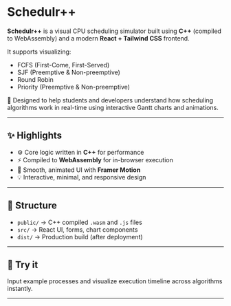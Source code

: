 # Schedulr++

**Schedulr++** is a visual CPU scheduling simulator built using **C++** (compiled to WebAssembly) and a modern **React + Tailwind CSS** frontend.

It supports visualizing:

- FCFS (First-Come, First-Served)
- SJF (Preemptive & Non-preemptive)
- Round Robin
- Priority (Preemptive & Non-preemptive)

🎯 Designed to help students and developers understand how scheduling algorithms work in real-time using interactive Gantt charts and animations.

---

## ✨ Highlights

- ⚙️ Core logic written in **C++** for performance
- ⚡ Compiled to **WebAssembly** for in-browser execution
- 🎨 Smooth, animated UI with **Framer Motion**
- 💡 Interactive, minimal, and responsive design

---

## 📂 Structure

- `public/` → C++ compiled `.wasm` and `.js` files
- `src/` → React UI, forms, chart components
- `dist/` → Production build (after deployment)

---

## 🧪 Try it

Input example processes and visualize execution timeline across algorithms instantly.

---